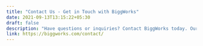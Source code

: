 ```yaml
---
title: "Contact Us - Get in Touch with BiggWorks"
date: 2021-09-13T13:15:22+05:30
draft: false
description: "Have questions or inquiries? Contact BiggWorks today. Our team is here to assist you. Reach out for innovative solutions and collaborations."
link: https://biggworks.com/contact/
---
```


